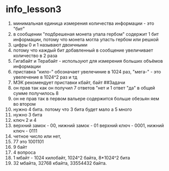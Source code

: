 # info_lesson3
1. минимальная единица измерения количества информации - это "бит"
2.  в сообщении "подбрешеная монета упала гербом" содержит 1 бит информации, потому что монета могла упасть гербом или решкой
3.  цифры 0 и 1 называют двоичными
4.  потому что каждый бит добавленный в сообщение увеличивает количество в 2 раза
5.  Гигабайт и Терабайт - используют для измерения больших объёмов информации
6.  приставка "кило-" обозначает увелечиние в 1024 раз, "мега-" - это увелечение в 1024^2 раз и тд
7.  МЭК рекомендует приставки кбайт, байт
   ##Задачи
1. он прав так как он получил 7 ответов "нет и 1 ответ "да" в общей сумме получилось 8
2. он не прав так в первом вальере содержится больше обезьян яем во втором
3. нужно 4 бита. потому что 3 бита будет мало а 5 много
4. нужно 3 бита
5. ключ 2 и 4
6. верхний замок - 00, нижний замок - 01
   верхний ключ - 0001, нижний ключ - 0111
7. четное число или нет,
8. 77 это 1001101
9. 9 байт
10. 4 вопроса
11. 1 мбайт - 1024 килобайт, 1024^2 байта, 8*1024^2 бита
12. 32 мбайта, 32768 кбайта, 33554432 байта.

